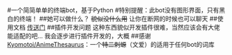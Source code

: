 #一个简简单单的终端bot，基于Python
#特别提醒：此bot没有图形界面，只有黑白的终端！
##她可以做什么？
~~貌似没什么用~~
让你在断网的时候也可以聊天
##使用文档
[传送门]()
##插件开发问题
这种东西貌似开发插件很难，当然应该会有大佬能适配的吧...
我会逐步进行插件开发的，大概
##感谢
[Kyomotoi/AnimeThesaurus](https://github.com/Kyomotoi/AnimeThesaurus)：一个~~特二刺螈~~（文爱）的适用于任何bot的词库